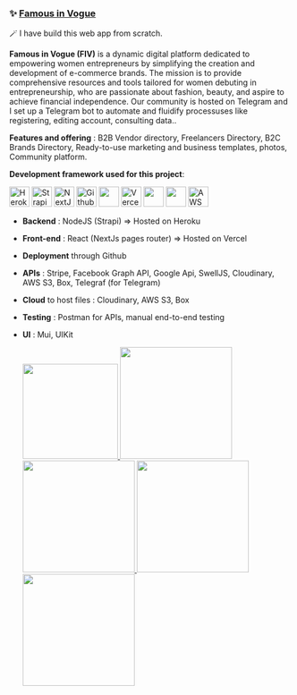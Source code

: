 ### ✨ <a href="https://famousinvogue.com">Famous in Vogue</a>

🪄 I have build this web app from scratch.

**Famous in Vogue (FIV)** is a dynamic digital platform dedicated to empowering women entrepreneurs by simplifying the creation and development of e-commerce brands. The mission is to provide comprehensive resources and tools tailored for women debuting in entrepreneurship, who are passionate about fashion, beauty, and aspire to achieve financial independence. 
Our community is hosted on Telegram and I set up a Telegram bot to automate and fluidify processuses like registering, editing account, consulting data..

**Features and offering** : B2B Vendor directory, Freelancers Directory, B2C Brands Directory, Ready-to-use marketing and business templates, photos, Community platform.

**Development framework used for this project**: 

<img src="https://logo.clearbit.com/heroku.com" width="36" height="36" alt="Heroku" /> <img src="https://logo.clearbit.com/strapi.io" width="36" height="36" alt="Strapi" /> <img src="https://logo.clearbit.com/nextjs.org" width="36" height="36" alt="NextJs" /> <img src="https://logo.clearbit.com/github.com" width="36" height="36" alt="Github" /> <img src="https://raw.githubusercontent.com/danielcranney/readme-generator/main/public/icons/skills/javascript-colored.svg" width="36" height="36"/> <img src="https://logo.clearbit.com/vercel.com" width="36" height="36" alt="Vercel" />
 <img src="https://raw.githubusercontent.com/danielcranney/readme-generator/main/public/icons/skills/nodejs-colored.svg" width="36" height="36"/> <img src="https://raw.githubusercontent.com/danielcranney/readme-generator/main/public/icons/skills/react-colored.svg" width="36" height="36"/> <img src="https://logo.clearbit.com/aws.amazon.com" width="36" height="36" alt="AWS" />

* **Backend** : NodeJS (Strapi) => Hosted on Heroku  
* **Front-end** : React (NextJs pages router) => Hosted on Vercel
* **Deployment** through Github
* **APIs** : Stripe, Facebook Graph API, Google Api, SwellJS, Cloudinary, AWS S3, Box, Telegraf (for Telegram)
* **Cloud** to host files : Cloudinary, AWS S3, Box
* **Testing** : Postman for APIs, manual end-to-end testing
* **UI** : Mui, UIKit

  <div >
    <a href="https://famousinvogue.com">
    <img  height="170" weigth="170" src="https://res.cloudinary.com/dp9hrfipo/image/upload/v1709562824/large_cjkx2ndnskjqqtrxbafo_a49e414fc2.png" />
    <img  height="200" weigth="200" src="https://res.cloudinary.com/dp9hrfipo/image/upload/v1709577177/Cards/c3pfjdpq6wjwghnspbds.png" />
    <img  height="200" weigth="200" src="https://res.cloudinary.com/dp9hrfipo/image/upload/v1709559202/Cards/rpzhyolyi4gbyuknqxrn.webp" />
    <img  height="200" weigth="200" src="https://res.cloudinary.com/dp9hrfipo/image/upload/v1648412864/Cards/famous-in-vogue_card-candles-vendor_compressed_lqzzyh.webp" />
    <img  height="200" weigth="200" src="https://res.cloudinary.com/dp9hrfipo/image/upload/v1648408220/Cards/famous-in-vogue_brand-cards_znf7jl.png" />
    </a>
  </div>
</div>